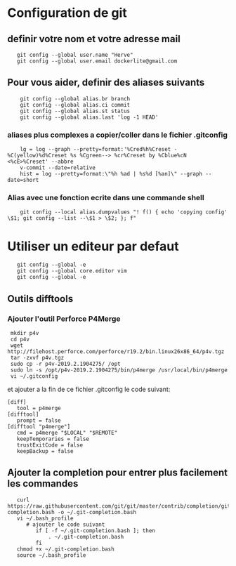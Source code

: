 # Configuration de git 

## definir votre nom et votre adresse mail 
```shell script
   git config --global user.name "Herve"
   git config --global user.email dockerlite@gmail.com
```

## Pour vous aider, definir des aliases suivants
``` git config --global alias.co checkout
    git config --global alias.br branch
    git config --global alias.ci commit
    git config --global alias.st status
    git config --global alias.last 'log -1 HEAD'
```
### aliases plus complexes a copier/coller dans le fichier .gitconfig
```shell script
    lg = log --graph --pretty=format:'%Cred%h%Creset -%C(yellow)%d%Creset %s %Cgreen--> %cr%Creset by %Cblue%cN <%cE>%Creset' --abbre
    v-commit --date=relative
    hist = log --pretty=format:\"%h %ad | %s%d [%an]\" --graph --date=short
```
### Alias avec une fonction ecrite dans une commande shell
 ```shell script
     git config --local alias.dumpvalues "! f() { echo 'copying config' \$1; git config --list --\$1 > \$2; }; f"
```

# Utiliser un editeur par defaut 
```shell script
   git config --global -e
   git config --global core.editor vim 
   git config --global -e
```

## Outils difftools 
### Ajouter l'outil Perforce P4Merge
 ```shell script
  mkdir p4v
  cd p4v
  wget http://filehost.perforce.com/perforce/r19.2/bin.linux26x86_64/p4v.tgz
  tar -zxvf p4v.tgz
  sudo cp -r p4v-2019.2.1904275/ /opt
  sudo ln -s /opt/p4v-2019.2.1904275/bin/p4merge /usr/local/bin/p4merge
  vi ~/.gitconfig                
```
et 
ajouter a la fin de ce fichier .gitconfig le code suivant:
```shell script
[diff]
   tool = p4merge
[difftool]
   prompt = false
[difftool "p4merge"]
   cmd = p4merge "$LOCAL" "$REMOTE"
   keepTemporaries = false
   trustExitCode = false
   keepBackup = false
```
## Ajouter la completion pour entrer plus facilement les commandes
```shell script
   curl https://raw.githubusercontent.com/git/git/master/contrib/completion/git-completion.bash -o ~/.git-completion.bash
   vi ~/.bash_profile
      # ajouter le code suivant 
         if [ -f ~/.git-completion.bash ]; then
             . ~/.git-completion.bash
         fi
   chmod +x ~/.git-completion.bash
   source ~/.bash_profile
```